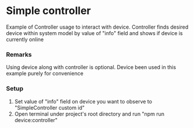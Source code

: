 # Simple controller
Example of Controller usage to interact with device.
Controller finds desired device within system model by value of "info" field and shows if device is currently online

### Remarks
Using device along with controller is optional.
Device been used in this example purely for convenience

### Setup
1. Set value of "info" field on device you want to observe to "SimpleController custom id"
2. Open terminal under project's root directory and run "npm run device:controller"